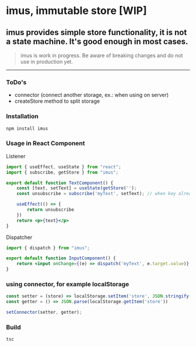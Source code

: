# imus, immutable store [WIP]
## imus provides simple store functionality, it is not a state machine. It's good enough in most cases.
> imus is work in progress. Be aware of breaking changes and do not use in production yet.
<hr>

### ToDo's

- connector (connect another storage, ex.: when using on server)
- createStore method to split storage

### Installation
```sh
npm install imus
```

### Usage in React Component

Listener
```jsx
import { useEffect, useState } from "react";
import { subscribe, getStore } from "imus";

export default function TextComponent() {
    const [text, setText] = useState(getStore('');
    const unsubscribe = subscribe('myText', setText); // when key already exist, subscribe will call setText directly

    useEffect(() => {
        return unsubscribe
    })
    return <p>{text}</p>
}
```

Dispatcher
```jsx
import { dispatch } from "imus";

export default function InputComponent() {
    return <input onChange={(e) => dispatch('myText', e.target.value)} type="text"/>
}
```

### using connector, for example localStorage

```js
const setter = (store) => localStorage.setItem('store', JSON.stringify(store));
const getter = () => JSON.parse(localStorage.getItem('store'))

setConnector(setter, getter);
```

### Build
```
tsc
```